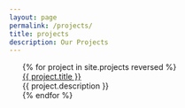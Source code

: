 ```yaml
---
layout: page
permalink: /projects/
title: projects
description: Our Projects
---
```


<ul class="project-list">
{% for project in site.projects reversed %}
  <div class="project-container">
    <div class="project-name">
        <a class="project-title" href="{{ project.github }}">{{ project.title }}</a>
    </div>
    <div class="project-description">
        {{ project.description }}
    </div>
  </div>
{% endfor %}
